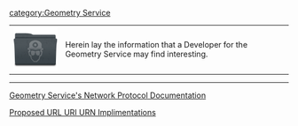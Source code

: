 [category:Geometry Service](category:Geometry_Service.md)

|                                                |                                                                                            |
|------------------------------------------------|--------------------------------------------------------------------------------------------|
| ![](../img/Developer_128px.png "Developer_128px.png") | Herein lay the information that a Developer for the Geometry Service may find interesting. |

------------------------------------------------------------------------

[Geometry Service's Network Protocol
Documentation](GeometryServiceNetworkProtocol.md)

[Proposed URL URI URN
Implimentations](URL_URI_URN_Implimentations.md)
